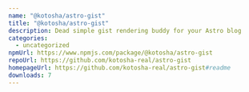 ```yaml
---
name: "@kotosha/astro-gist"
title: "@kotosha/astro-gist"
description: Dead simple gist rendering buddy for your Astro blog
categories:
  - uncategorized
npmUrl: https://www.npmjs.com/package/@kotosha/astro-gist
repoUrl: https://github.com/kotosha-real/astro-gist
homepageUrl: https://github.com/kotosha-real/astro-gist#readme
downloads: 7
---
```


